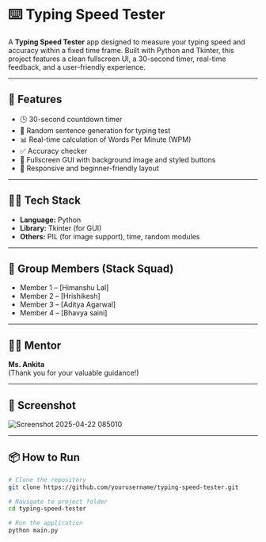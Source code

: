 # ⌨️ Typing Speed Tester

A **Typing Speed Tester** app designed to measure your typing speed and accuracy within a fixed time frame. Built with Python and Tkinter, this project features a clean fullscreen UI, a 30-second timer, real-time feedback, and a user-friendly experience.

---

## 🚀 Features

- 🕒 30-second countdown timer
- 📜 Random sentence generation for typing test
- 📊 Real-time calculation of Words Per Minute (WPM)
- ✅ Accuracy checker
- 🎨 Fullscreen GUI with background image and styled buttons
- 📱 Responsive and beginner-friendly layout

---

## 👨‍💻 Tech Stack

- **Language:** Python  
- **Library:** Tkinter (for GUI)  
- **Others:** PIL (for image support), time, random modules

---

## 👥 Group Members (Stack Squad)

- Member 1 – [Himanshu Lal]
- Member 2 – [Hrishikesh]
- Member 3 – [Aditya Agarwal]
- Member 4 – [Bhavya saini]

---

## 🧑‍🏫 Mentor

**Ms. Ankita**  
(Thank you for your valuable guidance!)

---

## 📸 Screenshot
![Screenshot 2025-04-22 085010](https://github.com/user-attachments/assets/8afde3f8-22e9-4ccf-b99b-3be38157bd89)



---

## 📦 How to Run

```bash
# Clone the repository
git clone https://github.com/yourusername/typing-speed-tester.git

# Navigate to project folder
cd typing-speed-tester

# Run the application
python main.py
